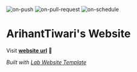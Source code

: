 
  ![on-push](../../actions/workflows/on-push.yaml/badge.svg)
  ![on-pull-request](../../actions/workflows/on-pull-request.yaml/badge.svg)
  ![on-schedule](../../actions/workflows/on-schedule.yaml/badge.svg)

  # ArihantTiwari's Website

  Visit **[website url](#)** 🚀

  _Built with [Lab Website Template](https://greene-lab.gitbook.io/lab-website-template-docs)_
